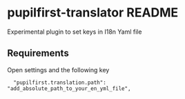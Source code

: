 # pupilfirst-translator README

Experimental plugin to set keys in I18n Yaml file

## Requirements
Open settings and the following key

```
  "pupilfirst.translation.path": "add_absolute_path_to_your_en_yml_file",
```
